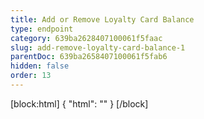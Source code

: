 ```yaml
---
title: Add or Remove Loyalty Card Balance
type: endpoint
category: 639ba2628407100061f5faac
slug: add-remove-loyalty-card-balance-1
parentDoc: 639ba2658407100061f5fab6
hidden: false
order: 13
---
```

[block:html]
{
  "html": "<style>\n.LanguagePicker-divider { \n  display: none; }\n</style>"
}
[/block]